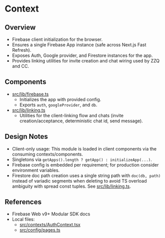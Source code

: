 # Context

## Overview
- Firebase client initialization for the browser.
- Ensures a single Firebase App instance (safe across Next.js Fast Refresh).
- Exposes Auth, Google provider, and Firestore instances for the app.
- Provides linking utilities for invite creation and chat wiring used by ZZQ and CC.

## Components
- [src/lib/firebase.ts](src/lib/firebase.ts)
  - Initializes the app with provided config.
  - Exports `auth`, `googleProvider`, and `db`.
- [src/lib/linking.ts](src/lib/linking.ts)
  - Utilities for the client-linking flow and chats (invite creation/acceptance, deterministic chat id, send message).

## Design Notes
- Client-only usage: This module is loaded in client components via the consuming contexts/components.
- Singletons via `getApps().length ? getApp() : initializeApp(...)`.
- Firebase config is embedded per requirement; for production consider environment variables.
- Firestore doc path creation uses a single string path with `doc(db, path)` instead of variadic segments when deleting to avoid TS overload ambiguity with spread const tuples. See [src/lib/linking.ts](src/lib/linking.ts).

## References
- Firebase Web v9+ Modular SDK docs
- Local files:
  - [src/contexts/AuthContext.tsx](src/contexts/AuthContext.tsx)
  - [src/config/pages.ts](src/config/pages.ts)